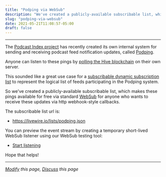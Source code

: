 ```yaml
---
title: "Podping via WebSub"
description: "We've created a publicly-available subscribable list, which makes Podping notifications available for free via standard WebSub."
slug: "podping-via-websub"
date: 2021-05-21T11:08:57-05:00
draft: false
---
```


---

The [Podcast Index project](https://podcastindex.org/) has recently created its own internal system for sending and receiving podcast feed notification updates, called [Podping](https://podping.cloud/).

Anyone can listen to these pings by [polling the Hive blockchain](https://github.com/Podcastindex-org/podping.cloud#simple-watcher-simple-watcherpy) on their own server.

This sounded like a great use case for a [subscribable dynamic subscription list](/aggregator-hubs#podcast-host-scenario) to represent the logical list of feeds participating in the Podping system.

So we've created a publicly-available subscribable list, which makes these pings available for free via standard [WebSub](https://www.w3.org/TR/websub) for anyone who wants to receive these updates via http webhook-style callbacks.

The subscribable list url is:
* https://livewire.io/lists/podping.json

You can preview the event stream by creating a temporary short-lived WebSub listener using our WebSub testing tool:
* [Start listening](https://test.livewire.io/start?topic-url=https://livewire.io/lists/podping.json&intent=short-lived)

Hope that helps!

---

*[Modify](https://github.com/skymethod/livewire-web/blob/master/content/posts/podping-via-websub.md) this page, [Discuss](https://github.com/skymethod/livewire-web/discussions) this page*
